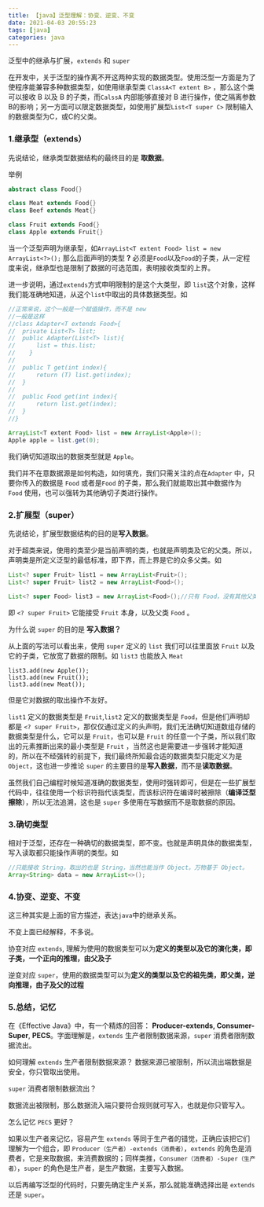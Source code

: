 ```yaml
---
title: 【java】泛型理解：协变、逆变、不变
date: 2021-04-03 20:55:23
tags: [java]
categories: java
---
```


泛型中的继承与扩展，`extends` 和 `super`

在开发中，关于泛型的操作离不开这两种实现的数据类型。使用泛型一方面是为了使程序能兼容多种数据类型，如使用继承型类 `ClassA<T extent B>` ，那么这个类可以接收 B 以及 B 的子类，而`CalssA` 内部能够直接对 B 进行操作，使之隔离参数B的影响；另一方面可以限定数据类型，如使用扩展型`List<T super C>` 限制输入的数据类型为C，或C的父类。

### 1.继承型（extends）

先说结论，继承类型数据结构的最终目的是 **取数据**。

举例

```java
abstract class Food{}

class Meat extends Food{}
class Beef extends Meat{}

class Fruit extends Food{}
class Apple extends Fruit{}
```

当一个泛型声明为继承型，如`ArrayList<T extent Food> list = new ArrayList<?>();` 那么后面声明的类型 **?** 必须是`Food`以及`Food`的子类，从一定程度来说，继承型也是限制了数据的可选范围，表明接收类型的上界。

进一步说明，通过`extends`方式申明限制的是这个大类型，即 `list`这个对象，这样我们能准确地知道，从这个`list`中取出的具体数据类型。如

````java
//正常来说，这个一般是一个赋值操作，而不是 new
//一般是这样
//class Adapter<T extends Food>{
//	private List<T> list;
//	public Adapter(List<T> list){
//    	list = this.list;    
//    }
//
//	public T get(int index){
//		return (T) list.get(index);
//	}
//
//	public Food get(int index){
//		return list.get(index);
//	}
//}

ArrayList<T extent Food> list = new ArrayList<Apple>();
Apple apple = list.get(0);
````

我们确切知道取出的数据类型就是 `Apple`。

我们并不在意数据源是如何构造，如何填充，我们只需关注的点在`Adapter` 中，只要你传入的数据是 `Food` 或者是`Food` 的子类，那么我们就能取出其中数据作为 `Food` 使用，也可以强转为其他确切子类进行操作。

### 2.扩展型（super）

先说结论，扩展型数据结构的目的是**写入数据**。

对于超类来说，使用的类至少是当前声明的类，也就是声明类及它的父类。所以，声明类是所定义泛型的最低标准，即下界，而上界是它的众多父类。如

```java
List<? super Fruit> list1 = new ArrayList<Fruit>();
List<? super Fruit> list2 = new ArrayList<Food>();

List<? super Food> list3 = new ArrayList<Food>();//只有 Food，没有其他父类
```

即 `<? super Fruit>` 它能接受 `Fruit` 本身，以及父类 `Food` 。

为什么说 `super` 的目的是 **写入数据？**

从上面的写法可以看出来，使用 `super` 定义的 `list` 我们可以往里面放 `Fruit` 以及它的子类，它放宽了数据的限制。如 `list3` 也能放入 `Meat`

```
list3.add(new Apple());
list3.add(new Fruit());
list3.add(new Meat());
```

但是它对数据的取出操作不友好。

`list1` 定义的数据类型是 `Fruit`,`list2` 定义的数据类型是 `Food`，但是他们声明却都是 `<? super Fruit>`，那仅仅通过定义的头声明，我们无法确切知道数组存储的数据类型是什么，它可以是 `Fruit`，也可以是 `Fruit` 的任意一个子类，所以我们取出的元素推断出来的最小类型是 `Fruit` ，当然这也是需要进一步强转才能知道的，所以在不经强转的前提下，我们最终所知最合适的数据类型只能定义为是 `Object`，这也进一步推论 `super` 的主要目的是**写入数据**，而不是**读取数据**。

虽然我们自己编程时候知道准确的数据类型，使用时强转即可，但是在一些扩展型代码中，往往使用一个标识符指代该类型，而该标识符在编译时被擦除（**编译泛型擦除**），所以无法追溯，这也是 `super` 多使用在写数据而不是取数据的原因。

### 3.确切类型

相对于泛型，还存在一种确切的数据类型，即不变。也就是声明具体的数据类型，写入读取都只能操作声明的类型。如

```java
//只能接收 String，取出的也是 String，当然也能当作 Object。万物基于 Object。
Array<String> data = new ArrayList<>();
```

### 4.协变、逆变、不变

这三种其实是上面的官方描述，表达`java`中的继承关系。

不变上面已经解释，不多说。

协变对应 `extends`, 理解为使用的数据类型可以为**定义的类型以及它的演化类，即子类，一个正向的推理，由父及子**

逆变对应 `super`，使用的数据类型可以为**定义的类型以及它的祖先类，即父类，逆向推理，由子及父的过程**

### 5.总结，记忆

在《Effective Java》中，有一个精炼的回答： **Producer-extends, Consumer-Super**, **PECS**。字面理解是，`extends` 生产者限制数据来源，`super` 消费者限制数据流出。

如何理解 `extends` 生产者限制数据来源？
数据来源已被限制，所以流出端数据是安全，你只管取出使用。

`super` 消费者限制数据流出？

数据流出被限制，那么数据流入端只要符合规则就可写入，也就是你只管写入。

怎么记忆 `PECS` 更好？

如果以生产者来记忆，容易产生 `extends` 等同于生产者的错觉，正确应该把它们理解为一个组合，即 `Producer（生产者）-extends（消费者）`，`extends` 的角色是消费者，它是来取数据，来消费数据的；同样类推，`Consumer（消费者）-Super（生产者）`，`super` 的角色是生产者，是生产数据，主要写入数据。

以后再编写泛型的代码时，只要先确定生产关系，那么就能准确选择出是 `extends` 还是 `super`。


